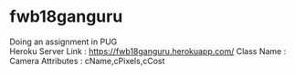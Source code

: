 # fwb18ganguru
Doing an assignment in PUG <br>
Heroku Server Link : https://fwb18ganguru.herokuapp.com/
Class Name : Camera
Attributes : cName,cPixels,cCost